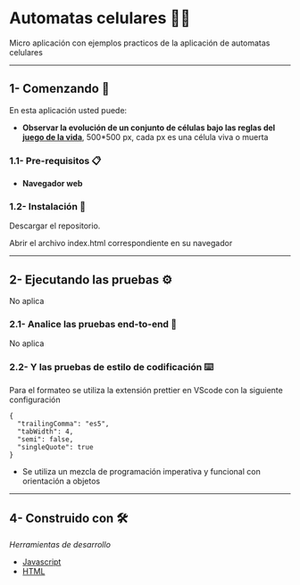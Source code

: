 # Automatas celulares 🐱‍👤

Micro aplicación con ejemplos practicos de la aplicación de automatas celulares

---

## 1- Comenzando 🚀

En esta aplicación usted puede:

-   **Observar la evolución de un conjunto de células bajo las reglas del [juego de la vida](https://es.wikipedia.org/wiki/Juego_de_la_vida)**, 500\*500 px, cada px es una célula viva o muerta

### 1.1- Pre-requisitos 📋

-   **Navegador web**

### 1.2- Instalación 🔧

Descargar el repositorio.

Abrir el archivo index.html correspondiente en su navegador

---

## 2- Ejecutando las pruebas ⚙️

No aplica

### 2.1- Analice las pruebas end-to-end 🔩

No aplica

### 2.2- Y las pruebas de estilo de codificación ⌨️

Para el formateo se utiliza la extensión prettier en VScode con la siguiente configuración

```
{
  "trailingComma": "es5",
  "tabWidth": 4,
  "semi": false,
  "singleQuote": true
}
```

-   Se utiliza un mezcla de programación imperativa y funcional con orientación a objetos

---

## 4- Construido con 🛠️

_Herramientas de desarrollo_

-   [Javascript](https://es.wikipedia.org/wiki/JavaScript)
-   [HTML](https://es.wikipedia.org/wiki/HTML5)
